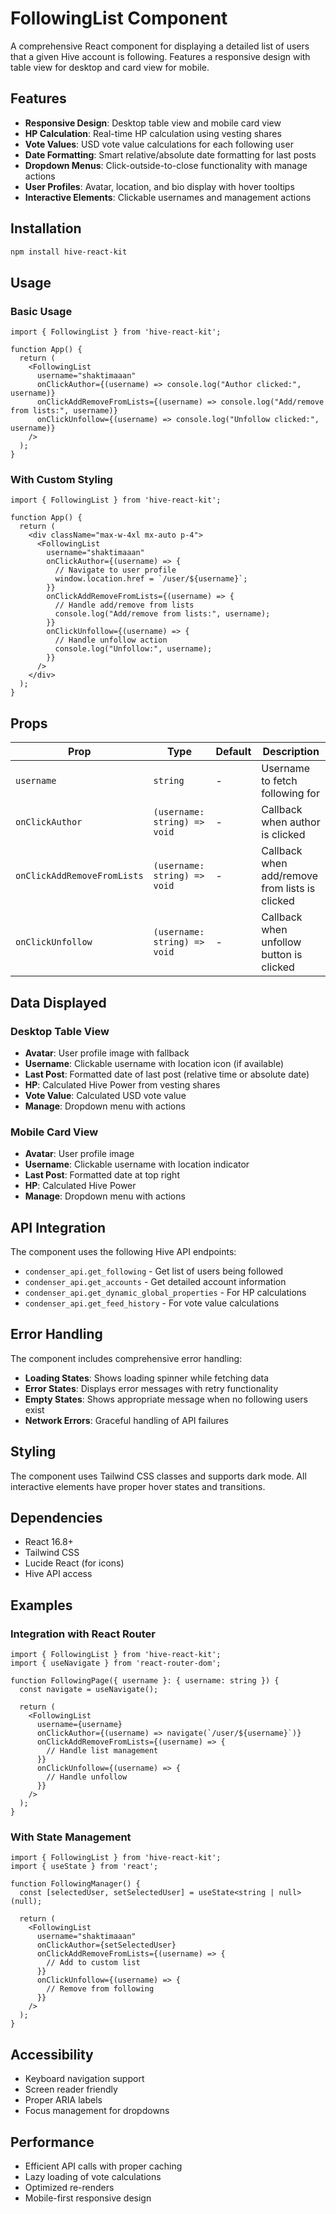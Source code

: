 # FollowingList Component

A comprehensive React component for displaying a detailed list of users that a given Hive account is following. Features a responsive design with table view for desktop and card view for mobile.

## Features

- **Responsive Design**: Desktop table view and mobile card view
- **HP Calculation**: Real-time HP calculation using vesting shares
- **Vote Values**: USD vote value calculations for each following user
- **Date Formatting**: Smart relative/absolute date formatting for last posts
- **Dropdown Menus**: Click-outside-to-close functionality with manage actions
- **User Profiles**: Avatar, location, and bio display with hover tooltips
- **Interactive Elements**: Clickable usernames and management actions

## Installation

```bash
npm install hive-react-kit
```

## Usage

### Basic Usage

```tsx
import { FollowingList } from 'hive-react-kit';

function App() {
  return (
    <FollowingList
      username="shaktimaaan"
      onClickAuthor={(username) => console.log("Author clicked:", username)}
      onClickAddRemoveFromLists={(username) => console.log("Add/remove from lists:", username)}
      onClickUnfollow={(username) => console.log("Unfollow clicked:", username)}
    />
  );
}
```

### With Custom Styling

```tsx
import { FollowingList } from 'hive-react-kit';

function App() {
  return (
    <div className="max-w-4xl mx-auto p-4">
      <FollowingList
        username="shaktimaaan"
        onClickAuthor={(username) => {
          // Navigate to user profile
          window.location.href = `/user/${username}`;
        }}
        onClickAddRemoveFromLists={(username) => {
          // Handle add/remove from lists
          console.log("Add/remove from lists:", username);
        }}
        onClickUnfollow={(username) => {
          // Handle unfollow action
          console.log("Unfollow:", username);
        }}
      />
    </div>
  );
}
```

## Props

| Prop | Type | Default | Description |
|------|------|---------|-------------|
| `username` | `string` | - | Username to fetch following for |
| `onClickAuthor` | `(username: string) => void` | - | Callback when author is clicked |
| `onClickAddRemoveFromLists` | `(username: string) => void` | - | Callback when add/remove from lists is clicked |
| `onClickUnfollow` | `(username: string) => void` | - | Callback when unfollow button is clicked |

## Data Displayed

### Desktop Table View
- **Avatar**: User profile image with fallback
- **Username**: Clickable username with location icon (if available)
- **Last Post**: Formatted date of last post (relative time or absolute date)
- **HP**: Calculated Hive Power from vesting shares
- **Vote Value**: Calculated USD vote value
- **Manage**: Dropdown menu with actions

### Mobile Card View
- **Avatar**: User profile image
- **Username**: Clickable username with location indicator
- **Last Post**: Formatted date at top right
- **HP**: Calculated Hive Power
- **Manage**: Dropdown menu with actions

## API Integration

The component uses the following Hive API endpoints:

- `condenser_api.get_following` - Get list of users being followed
- `condenser_api.get_accounts` - Get detailed account information
- `condenser_api.get_dynamic_global_properties` - For HP calculations
- `condenser_api.get_feed_history` - For vote value calculations

## Error Handling

The component includes comprehensive error handling:

- **Loading States**: Shows loading spinner while fetching data
- **Error States**: Displays error messages with retry functionality
- **Empty States**: Shows appropriate message when no following users exist
- **Network Errors**: Graceful handling of API failures

## Styling

The component uses Tailwind CSS classes and supports dark mode. All interactive elements have proper hover states and transitions.

## Dependencies

- React 16.8+
- Tailwind CSS
- Lucide React (for icons)
- Hive API access

## Examples

### Integration with React Router

```tsx
import { FollowingList } from 'hive-react-kit';
import { useNavigate } from 'react-router-dom';

function FollowingPage({ username }: { username: string }) {
  const navigate = useNavigate();

  return (
    <FollowingList
      username={username}
      onClickAuthor={(username) => navigate(`/user/${username}`)}
      onClickAddRemoveFromLists={(username) => {
        // Handle list management
      }}
      onClickUnfollow={(username) => {
        // Handle unfollow
      }}
    />
  );
}
```

### With State Management

```tsx
import { FollowingList } from 'hive-react-kit';
import { useState } from 'react';

function FollowingManager() {
  const [selectedUser, setSelectedUser] = useState<string | null>(null);

  return (
    <FollowingList
      username="shaktimaaan"
      onClickAuthor={setSelectedUser}
      onClickAddRemoveFromLists={(username) => {
        // Add to custom list
      }}
      onClickUnfollow={(username) => {
        // Remove from following
      }}
    />
  );
}
```

## Accessibility

- Keyboard navigation support
- Screen reader friendly
- Proper ARIA labels
- Focus management for dropdowns

## Performance

- Efficient API calls with proper caching
- Lazy loading of vote calculations
- Optimized re-renders
- Mobile-first responsive design

